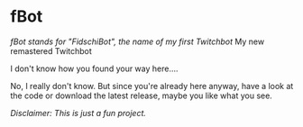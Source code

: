 # fBot
*fBot stands for "FidschiBot", the name of my first Twitchbot*
My new remastered Twitchbot

I don't know how you found your way here....

 No, I really don't know. But since you're already here anyway, 
 have a look at the code or download the latest release, 
 maybe you like what you see.

*Disclaimer: This is just a fun project.*
